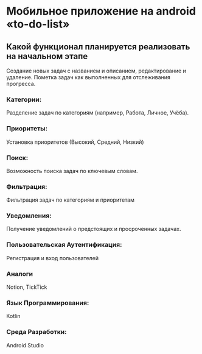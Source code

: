 # Мобильное приложение на android «to-do-list»
## Какой функционал планируется реализовать на начальном этапе
Создание новых задач с названием и описанием, редактирование и удаление. Пометка задач как выполненных для отслеживания прогресса.
### Категории: 
Разделение задач по категориям (например, Работа, Личное, Учёба).
### Приоритеты: 
Установка приоритетов (Высокий, Средний, Низкий) 
### Поиск: 
Возможность поиска задач по ключевым словам.
### Фильтрация: 
Фильтрация задач по категориям и приоритетам
### Уведомления: 
Получение уведомлений о предстоящих и просроченных задачах.
### Пользовательская Аутентификация: 
Регистрация и вход пользователей

### Аналоги
Notion, TickTick

### Язык Программирования: 
Kotlin
### Среда Разработки: 
Android Studio
